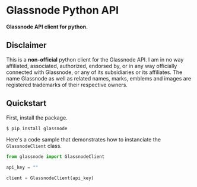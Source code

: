 # Glassnode Python API

**Glassnode API client for python.**

## Disclaimer
This is a **non-official** python client for the Glassnode API.
I am in no way affiliated, associated, authorized, endorsed by, or in any way officially connected with Glassnode, or any of its subsidiaries or its affiliates. The name Glassnode as well as related names, marks, emblems and images are registered trademarks of their respective owners.

## Quickstart
First, install the package.
```bash
$ pip install glassnode
```
Here's a code sample that demonstrates how to instanciate the `GlassnodeClient` class.

```python
from glassnode import GlassnodeClient

api_key = ""

client = GlassnodeClient(api_key)
```